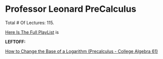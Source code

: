 # Professor Leonard PreCalculus

Total # Of Lectures: 115.

[Here Is The Full PlayList](https://www.youtube.com/playlist?list=PLDesaqWTN6ESsmwELdrzhcGiRhk5DjwLP)
is

**LEFTOFF:**

[How to Change the Base of a Logarithm (Precalculus - College Algebra 61)](https://www.youtube.com/watch?v=tgcFt8zGnNE)
